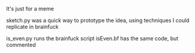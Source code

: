 It's just for a meme

sketch.py was a quick way to prototype the idea, using techniques I could replicate in brainfuck

is_even.py runs the brainfuck script
isEven.bf has the same code, but commented
